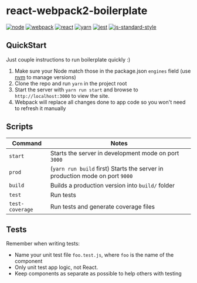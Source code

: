 react-webpack2-boilerplate
============

[![node](https://img.shields.io/badge/node-=>7-brightgreen.svg)](https://nodejs.org/en/)
[![webpack](https://img.shields.io/badge/webpack-2.2.1-brightgreen.svg)](https://webpack.github.io)
[![react](https://img.shields.io/badge/react-=>15-brightgreen.svg)](https://facebook.github.io/react/)
[![yarn](https://img.shields.io/badge/yarn-master-brightgreen.svg)](https://yarnpkg.com/en/)
[![jest](https://img.shields.io/badge/jest-=>19-brightgreen.svg)](https://facebook.github.io/jest/)
[![js-standard-style](https://img.shields.io/badge/code%20style-standard-brightgreen.svg)](https://github.com/feross/standard)
 
QuickStart
-----------------------

Just couple instructions to run boilerplate quickly :)

1. Make sure your Node match those in the package.json `engines` field (use [nvm](https://github.com/creationix/nvm) to manage versions)
1. Clone the repo and run `yarn` in the project root
1. Start the server with `yarn run start` and browse to `http://localhost:3000` to view the site.
1. Webpack will replace all changes done to app code so you won't need to refresh it manually


Scripts
-----------
Command | Notes
------- | -----
`start` | Starts the server in development mode on port `3000`
`prod` | (`yarn run build` first) Starts the server in production mode on port `9000`
`build` | Builds a production version into `build/` folder
`test` | Run tests
`test-coverage` | Run tests and generate coverage files

Tests
------------

Remember when writing tests:

- Name your unit test file `foo.test.js`, where `foo` is the name of the component
- Only unit test app logic, not React.
- Keep components as separate as possible to help others with testing

